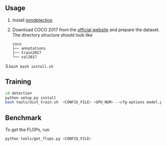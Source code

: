 ## Usage

1. Install [mmdetection](https://github.com/open-mmlab/mmdetection/blob/master/docs/get_started.md)

2. Download COCO 2017 from the [official website](https://cocodataset.org/#download) and prepare the dataset. The directory structure should look like

   ```
   coco
   ├── annotations
   ├── train2017
   └── val2017
   ```
3.```bash
   bash install.sh```



## Training

```bash
cd detection
python setup.py install
bash tools/dist_train.sh  <CONFIG_FILE> <GPU_NUM> --cfg-options model.pretrained=<PRETRAIN_MODEL> [model.backbone.use_checkpoint=True] [other optional arguments] 
```




## Benchmark

To get the FLOPs, run

```bash
python tools/get_flops.py <CONFIG_FILE>
```

